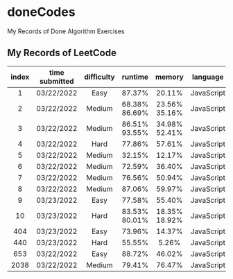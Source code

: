 # doneCodes

My Records of Done Algorithm Exercises

## My Records of LeetCode

| index | time submitted | difficulty |     runtime      |      memory      |  language  | status |
| :---: | :------------: | :--------: | :--------------: | :--------------: | :--------: | :----: |
|   1   |   03/22/2022   |    Easy    |      87.37%      |      20.11%      | JavaScript |  poor  |
|   2   |   03/22/2022   |   Medium   | 68.38%<br>86.69% | 23.56%<br>35.16% | JavaScript |  poor  |
|   3   |   03/22/2022   |   Medium   | 86.51%<br>93.55% | 34.98%<br>52.41% | JavaScript |  done  |
|   4   |   03/22/2022   |    Hard    |      77.86%      |      57.61%      | JavaScript |  poor  |
|   5   |   03/22/2022   |   Medium   |      32.15%      |      12.17%      | JavaScript |  poor  |
|   6   |   03/22/2022   |   Medium   |      72.59%      |      36.40%      | JavaScript |  poor  |
|   7   |   03/22/2022   |   Medium   |      76.56%      |      50.94%      | JavaScript |  poor  |
|   8   |   03/22/2022   |   Medium   |      87.06%      |      59.97%      | JavaScript |  poor  |
|   9   |   03/23/2022   |    Easy    |      77.58%      |      55.40%      | JavaScript |  poor  |
|  10   |   03/23/2022   |    Hard    | 83.53%<br>80.01% | 18.35%<br>18.92% | JavaScript |  poor  |
|  404  |   03/23/2022   |    Easy    |      73.96%      |      14.37%      | JavaScript |  poor  |
|  440  |   03/23/2022   |    Hard    |      55.55%      |      5.26%       | JavaScript |  poor  |
|  653  |   03/22/2022   |    Easy    |      88.72%      |      46.02%      | JavaScript |  poor  |
| 2038  |   03/22/2022   |   Medium   |      79.41%      |      76.47%      | JavaScript |  poor  |
